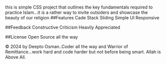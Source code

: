 this is simple CSS project that outlines the key fundamentals required to practice Islam...it is a rather way to invite outsiders and showcase the beauty of our religion
##Features Cade Stack Sliding Simple UI Responsive

##Feedback Constructive Criticism Heavily Appreciated

##License Open Source all the way

© 2024 by Deepto Osman..Coder all the way and Warrior of Remittance...work hard and code harder but not before being smart. Allah is Above All.
